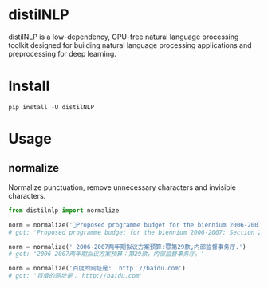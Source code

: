 # distilNLP
distilNLP is a low-dependency, GPU-free natural language processing toolkit designed for building natural language processing applications and preprocessing for deep learning.

# Install

```
pip install -U distilNLP
```

# Usage

## normalize
Normalize punctuation, remove unnecessary characters and invisible characters.
```python
from distilnlp import normalize

norm = normalize('Proposed programme budget for the biennium 2006-2007： Section 29， Office of Internal Oversight Services。 ')
# got: 'Proposed programme budget for the biennium 2006-2007: Section 29, Office of Internal Oversight Services。'

norm = normalize(' 2006-2007两年期拟议方案预算:😇第29款,内部监督事务厅.')
# got: '2006-2007两年期拟议方案预算：第29款，内部监督事务厅。'

norm = normalize('百度的网址是:  http：//baidu.com')
# got: '百度的网址是： http://baidu.com'
```